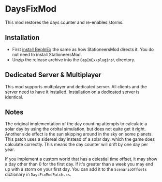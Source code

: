 ﻿# DaysFixMod

This mod restores the days counter and re-enables storms.

## Installation

- First [install BepInEx](https://github.com/jixxed/StationeersMods) the same as how StationeersMod directs it. You do not need to install StationeersMod.
- Unzip the release archive into the `BepInEx\plugins\` directory.

## Dedicated Server & Multiplayer

This mod supports multiplayer and dedicated server. All clients and the server need to have it installed. Installation on a dedicated
server is identical.

## Notes

The original implementation of the day counting attempts to calculate a solar day by using the orbital simulation, but does not
quite get it right. Another side effect is the sun skipping around in the sky on some planets. This patch uses a sidereal day
instead of a solar day, which the game does calculate correctly. This means the day counter will drift by one day per year.

If you implement a custom world that has a celestial time offset, it may show a day other than 0 for the first day. If it's greater than
a week you may end up with a storm on your first day. You can add it to the `ScenarioOffsets` dictionary in `DaysFixModPatch.cs`.